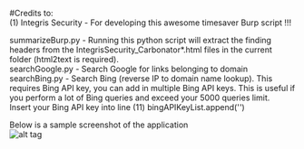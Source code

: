 #Credits to:  
(1) Integris Security - For developing this awesome timesaver Burp script !!!

summarizeBurp.py  - Running this python script will extract the finding headers from the IntegrisSecurity_Carbonator*.html files in the current folder (html2text is required).  
searchGoogle.py	  - Search Google for links belonging to domain
searchBing.py	  - Search Bing (reverse IP to domain name lookup). This requires Bing API key, you can add in multiple Bing API keys. This is useful if you perform a lot of Bing queries and exceed your 5000 queries limit.  
		    Insert your Bing API key into line (11) bingAPIKeyList.append('')  
  
Below is a sample screenshot of the application    
![alt tag](https://raw.githubusercontent.com/milo2012/carbonator/master/searchBing.png)
 
